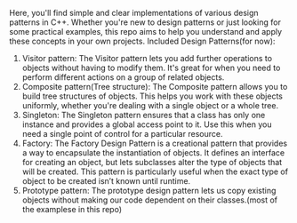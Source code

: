 Here, you'll find simple and clear implementations of various design patterns in C++. 
Whether you're new to design patterns or just looking for some practical examples, this repo aims to help you understand and apply these concepts in your own projects.
Included Design Patterns(for now): 
1. Visitor pattern: The Visitor pattern lets you add further operations to objects without having to modify them. It's great for when you need to perform different actions on a group of related objects.
2. Composite pattern(Tree structure): The Composite pattern allows you to build tree structures of objects. This helps you work with these objects uniformly, whether you're dealing with a single object or a whole tree.
3. Singleton: The Singleton pattern ensures that a class has only one instance and provides a global access point to it. Use this when you need a single point of control for a particular resource.
4. Factory: The Factory Design Pattern is a creational pattern that provides a way to encapsulate the instantiation of objects. It defines an interface for creating an object, but lets subclasses alter the type of objects that will be created. This pattern is particularly useful when the exact type of object to be created isn’t known until runtime.
5. Prototype pattern: The prototype design pattern lets us copy existing objects without making our code dependent on their classes.(most of the examplese in this repo)

